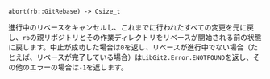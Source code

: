 ```
abort(rb::GitRebase) -> Csize_t
```

進行中のリベースをキャンセルし、これまでに行われたすべての変更を元に戻し、`rb`の親リポジトリとその作業ディレクトリをリベースが開始される前の状態に戻します。中止が成功した場合は`0`を返し、リベースが進行中でない場合（たとえば、リベースが完了している場合）は`LibGit2.Error.ENOTFOUND`を返し、その他のエラーの場合は`-1`を返します。

